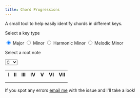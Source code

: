 ```yaml
---
title: Chord Progressions
---
```


A small tool to help easily identify chords in different keys.

<form>
  <p>Select a key type</p>
  <input type="radio" id="major" name="keytype" value="Major" onchange="updateProgression()" checked>
  <label for="major">Major</label>
  <input type="radio" id="minor" name="keytype" value="Natural Minor" onchange="updateProgression()">
  <label for="minor">Minor</label>
  <input type="radio" id="hminor" name="keytype" value="Harmonic Minor" onchange="updateProgression()">
  <label for="hminor">Harmonic Minor</label>
  <input type="radio" id="mminor" name="keytype" value="Melodic Minor" onchange="updateProgression()">
  <label for="mminor">Melodic Minor</label>
  <p>Select a root note</p>
  <select name="rootnote" id="rootnote" onchange="updateProgression()">
    <option value="A">A</option>
    <option value="A#">A#</option>
    <option value="B">B</option>
    <option value="C" selected="selected">C</option>
    <option value="C#">C#</option>
    <option value="D">D</option>
    <option value="D#">D#</option>
    <option value="E">E</option>
    <option value="F">F</option>
    <option value="F#">F#</option>
    <option value="G">G</option>
    <option value="G#">G#</option>
  </select>
</form>

<table>
  <tr>
    <th id="chordnum1">I</th>
    <th id="chordnum2">II</th>
    <th id="chordnum3">III</th>
    <th id="chordnum4">IV</th>
    <th id="chordnum5">V</th>
    <th id="chordnum6">VI</th>
    <th id="chordnum7">VII</th>
  </tr>
  <tr>
    <td id="chord1"></td>
    <td id="chord2"></td>
    <td id="chord3"></td>
    <td id="chord4"></td>
    <td id="chord5"></td>
    <td id="chord6"></td>
    <td id="chord7"></td>
  </tr>
  <tr>
    <td id="notes1"></td>
    <td id="notes2"></td>
    <td id="notes3"></td>
    <td id="notes4"></td>
    <td id="notes5"></td>
    <td id="notes6"></td>
    <td id="notes7"></td>
  </tr>
</table>

If you spot any errors [email me](/contact.html) with the issue and I'll take a look!

<script src="/scripts/2020-09-04-chords.js"/>
